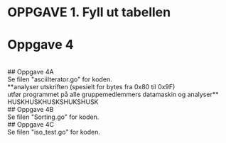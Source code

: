 
<!DOCTYPE html>
# OPPGAVE 1. Fyll ut tabellen
<html>

<body>

# Oppgave 4 
<br>
## Oppgave 4A
<br>
Se filen "asciiIterator.go" for koden.
<br>
**analyser utskriften (spesielt for bytes fra 0x80 til 0x9F)<br>
utfør programmet på alle gruppemedlemmers datamaskin og analyser** HUSKHUSKHUSKSHUKSHUSK
<br>
## Oppgave 4B
<br> Se filen "Sorting.go" for koden. <br>
## Oppgave 4C
<br>
Se filen "iso_test.go" for koden. 

</body>
</html>
